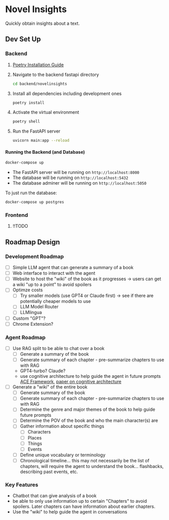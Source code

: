 # Novel Insights

Quickly obtain insights about a text.

## Dev Set Up

### Backend

1. [Poetry Installation Guide](https://python-poetry.org/docs/#installing-with-pipx)

2. Navigate to the backend fastapi directory
  
    ```bash
    cd backend/novelinsights
    ```

3. Install all dependencies including development ones

    ```bash
    poetry install
    ```

4. Activate the virtual environment

    ```bash
    poetry shell
    ```

5. Run the FastAPI server

    ```bash
    uvicorn main:app --reload
    ```

#### Running the Backend (and Database)

  ```bash
  docker-compose up
  ```

- The FastAPI server will be running on `http://localhost:8000`
- The database will be running on `http://localhost:5432`
- The database adminer will be running on `http://localhost:5050`

To just run the database:

  ```bash
  docker-compose up postgres
  ```

### Frontend

1. !!TODO

## Roadmap Design

### Development Roadmap

- [ ] Simple LLM agent that can generate a summary of a book
- [ ] Web interface to interact with the agent
- [ ] Website to host the "wiki" of the book as it progresses -> users can get a wiki "up to a point" to avoid spoilers
- [ ] Optimze costs
  - [ ] Try smaller models (use GPT4 or Claude first) -> see if there are potentially cheaper models to use
  - [ ] LLM Model Router
  - [ ] LLMlingua
- [ ] Custom "GPT"?
- [ ] Chrome Extension?

### Agent Roadmap

- [ ] Use RAG split to be able to chat over a book
  - [ ] Generate a summary of the book
  - [ ] Generate summary of each chapter - pre-summarize chapters to use with RAG
  - GPT4-turbo? Claude?
  - use cognitive architecture to help guide the agent in future prompts [ACE Framework](https://github.com/daveshap/ACE_Framework), [paper on cognitive architecture](https://arxiv.org/pdf/2309.02427.pdf)
- [ ] Generate a "wiki" of the entire book
  - [ ] Generate summary of the book
  - [ ] Generate summary of each chapter - pre-summarize chapters to use with RAG
  - [ ] Determine the genre and major themes of the book to help guide future prompts
  - [ ] Determine the POV of the book and who the main character(s) are
  - [ ] Gather information about specific things
    - [ ] Characters
    - [ ] Places
    - [ ] Things
    - [ ] Events
  - [ ] Define unique vocabulary or terminology
  - [ ] Chronological timeline... this may not necessarily be the list of chapters, will require the agent to understand the book... flashbacks, describing past events, etc.

### Key Features

- Chatbot that can give analysis of a book
- be able to only use information up to certain "Chapters" to avoid spoilers. Later chapters can have information about earlier chapters.
- Use the "wiki" to help guide the agent in conversations
